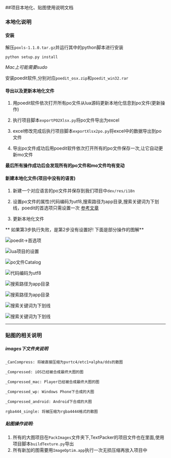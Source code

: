 ##项目本地化、贴图使用说明文档

### 本地化说明

#### 安装

解压`poxls-1.1.0.tar.gz`并运行其中的python脚本进行安装

~~~
python setup.py install
~~~

*Mac上可能需要sudo*

安装poedit软件,分别对应`poedit_osx.zip`和`poedit_win32.rar`

#### 导出以及更新本地化文件

1. 用poedit软件依次打开所有po文件从lua源码更新本地化信息到po文件(更新操作)

2. 执行项目脚本`exportPO2Xlsx.py`将po文件导出为excel

3. excel修改完成后执行项目脚本`exportXlsx2po.py`将excel中的数据导出到po文件

4. 导出po文件成功后用poedit软件依次打开所有的po文件保存一次,让它自动更新mo文件

**最后所有操作成功后会发现所有的po文件和mo文件均有变动**

#### 新建本地化文件(项目中没有的语言)

1. 新建一个对应语言的po文件并保存到我们项目中`dev/res/i18n`
2. 设置po文件的属性(代码编码为utf8,搜索路径为app目录,搜索关键词为下划线，poedit的首选项只需设置一次 [参考文章](http://zengrong.net/post/1986.htm "详细说明")

3. 更新本地化文件

** 如果第3步执行失败，是第2步没有设置好! 下面是部分操作的图解**


![poedit->首选项](./res/1.png)

![lua项目的设置](./res/2.png)

![po文件Catalog](./res/3.png)

![代码编码为utf8](./res/4.png)

![搜索路径为app目录](./res/5.png)

![搜索路径为app目录](./res/6.png)

![搜索关键词为下划线](./res/7.png)

![搜索关键词为下划线](./res/8.png)

******

### 贴图的相关说明

##### images下文件夹说明

	_CanCompress: 将被直接压缩为pvrtc4/etc1+alpha/dds的散图

	_Compressed: iOS已经被合成最终大图的图

	_Compressed_mac: Player已经被合成最终大图的图

	_Compressed_wp: Windows Phone下合成的大图

	_Compressed_android: Android下合成的大图

	rgba444_single: 将被压缩为rgba4444格式的散图

##### 贴图操作说明:

1. 所有的大图项目在`PackImages`文件夹下,TextPacker的项目文件也在里面,使用项目脚本`buildTexture.py`导出
2. 所有新加的图需要用`ImageOptim.app`执行一次无损压缩再放入项目中
